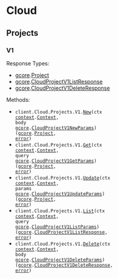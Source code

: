 # Cloud

## Projects

### V1

Response Types:

- <a href="https://pkg.go.dev/github.com/stainless-sdks/gcore-go">gcore</a>.<a href="https://pkg.go.dev/github.com/stainless-sdks/gcore-go#Project">Project</a>
- <a href="https://pkg.go.dev/github.com/stainless-sdks/gcore-go">gcore</a>.<a href="https://pkg.go.dev/github.com/stainless-sdks/gcore-go#CloudProjectV1ListResponse">CloudProjectV1ListResponse</a>
- <a href="https://pkg.go.dev/github.com/stainless-sdks/gcore-go">gcore</a>.<a href="https://pkg.go.dev/github.com/stainless-sdks/gcore-go#CloudProjectV1DeleteResponse">CloudProjectV1DeleteResponse</a>

Methods:

- <code title="post /cloud/v1/projects">client.Cloud.Projects.V1.<a href="https://pkg.go.dev/github.com/stainless-sdks/gcore-go#CloudProjectV1Service.New">New</a>(ctx <a href="https://pkg.go.dev/context">context</a>.<a href="https://pkg.go.dev/context#Context">Context</a>, body <a href="https://pkg.go.dev/github.com/stainless-sdks/gcore-go">gcore</a>.<a href="https://pkg.go.dev/github.com/stainless-sdks/gcore-go#CloudProjectV1NewParams">CloudProjectV1NewParams</a>) (<a href="https://pkg.go.dev/github.com/stainless-sdks/gcore-go">gcore</a>.<a href="https://pkg.go.dev/github.com/stainless-sdks/gcore-go#Project">Project</a>, <a href="https://pkg.go.dev/builtin#error">error</a>)</code>
- <code title="get /cloud/v1/projects/{project_id}">client.Cloud.Projects.V1.<a href="https://pkg.go.dev/github.com/stainless-sdks/gcore-go#CloudProjectV1Service.Get">Get</a>(ctx <a href="https://pkg.go.dev/context">context</a>.<a href="https://pkg.go.dev/context#Context">Context</a>, query <a href="https://pkg.go.dev/github.com/stainless-sdks/gcore-go">gcore</a>.<a href="https://pkg.go.dev/github.com/stainless-sdks/gcore-go#CloudProjectV1GetParams">CloudProjectV1GetParams</a>) (<a href="https://pkg.go.dev/github.com/stainless-sdks/gcore-go">gcore</a>.<a href="https://pkg.go.dev/github.com/stainless-sdks/gcore-go#Project">Project</a>, <a href="https://pkg.go.dev/builtin#error">error</a>)</code>
- <code title="put /cloud/v1/projects/{project_id}">client.Cloud.Projects.V1.<a href="https://pkg.go.dev/github.com/stainless-sdks/gcore-go#CloudProjectV1Service.Update">Update</a>(ctx <a href="https://pkg.go.dev/context">context</a>.<a href="https://pkg.go.dev/context#Context">Context</a>, params <a href="https://pkg.go.dev/github.com/stainless-sdks/gcore-go">gcore</a>.<a href="https://pkg.go.dev/github.com/stainless-sdks/gcore-go#CloudProjectV1UpdateParams">CloudProjectV1UpdateParams</a>) (<a href="https://pkg.go.dev/github.com/stainless-sdks/gcore-go">gcore</a>.<a href="https://pkg.go.dev/github.com/stainless-sdks/gcore-go#Project">Project</a>, <a href="https://pkg.go.dev/builtin#error">error</a>)</code>
- <code title="get /cloud/v1/projects">client.Cloud.Projects.V1.<a href="https://pkg.go.dev/github.com/stainless-sdks/gcore-go#CloudProjectV1Service.List">List</a>(ctx <a href="https://pkg.go.dev/context">context</a>.<a href="https://pkg.go.dev/context#Context">Context</a>, query <a href="https://pkg.go.dev/github.com/stainless-sdks/gcore-go">gcore</a>.<a href="https://pkg.go.dev/github.com/stainless-sdks/gcore-go#CloudProjectV1ListParams">CloudProjectV1ListParams</a>) (<a href="https://pkg.go.dev/github.com/stainless-sdks/gcore-go">gcore</a>.<a href="https://pkg.go.dev/github.com/stainless-sdks/gcore-go#CloudProjectV1ListResponse">CloudProjectV1ListResponse</a>, <a href="https://pkg.go.dev/builtin#error">error</a>)</code>
- <code title="delete /cloud/v1/projects/{project_id}">client.Cloud.Projects.V1.<a href="https://pkg.go.dev/github.com/stainless-sdks/gcore-go#CloudProjectV1Service.Delete">Delete</a>(ctx <a href="https://pkg.go.dev/context">context</a>.<a href="https://pkg.go.dev/context#Context">Context</a>, body <a href="https://pkg.go.dev/github.com/stainless-sdks/gcore-go">gcore</a>.<a href="https://pkg.go.dev/github.com/stainless-sdks/gcore-go#CloudProjectV1DeleteParams">CloudProjectV1DeleteParams</a>) (<a href="https://pkg.go.dev/github.com/stainless-sdks/gcore-go">gcore</a>.<a href="https://pkg.go.dev/github.com/stainless-sdks/gcore-go#CloudProjectV1DeleteResponse">CloudProjectV1DeleteResponse</a>, <a href="https://pkg.go.dev/builtin#error">error</a>)</code>
